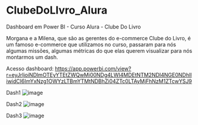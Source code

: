 # ClubeDoLIvro_Alura
Dashboard em Power BI - Curso Alura - Clube Do Livro

Morgana e a Milena, que são as gerentes do e-commerce Clube do Livro, é um famoso e-commerce que utilizamos no curso, passaram para nós algumas missões, algumas métricas do que elas querem visualizar para nós montarmos um dash.

Acesso dashboard: https://app.powerbi.com/view?r=eyJrIjoiNDlmOTEyYTEtZWQwMi00NDg4LWI4MDEtNTM2NDI4NGE0NDhlIiwidCI6ImYxNzg1OWYzLTBmYTMtNDBhZi04ZTc0LTAyMjFhNzM1ZTcwYSJ9

Dash1
![image](https://user-images.githubusercontent.com/30013842/183260244-10d71e86-57c3-4995-b18d-8262106601cc.png)

Dash2
![image](https://user-images.githubusercontent.com/30013842/183260209-c7407367-cd35-4ca2-9f29-0415ba33bdd4.png)

Dash3
![image](https://user-images.githubusercontent.com/30013842/183260265-49452dce-8857-4cc8-872b-fad42da96c9f.png)
